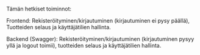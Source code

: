 Tämän hetkiset toiminnot:

Frontend: Rekisteröityminen/kirjautuminen (kirjautuminen ei pysy päällä), Tuotteiden selaus ja käyttäjätilien hallinta.

Backend (Swagger): Rekisteröityminen/kirjautuminen (kirjautuminen pysyy yllä ja logout toimii), tuotteiden selaus ja käyttäjätilien hallinta.
